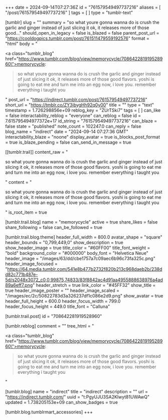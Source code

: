 +++
date = 2024-09-14T07:27:36Z
id = "761579549497737216"
aliases = [ "/post/761579549497737216" ]
tags = [ ]
type = "tumblr-text"

[tumblr]
slug = ""
summary = "so what youre gonna wanna do is crush the garlic and ginger instead of just slicing it ok, it releases more of those good..."
should_open_in_legacy = false
is_blazed = false
parent_post_url = "https://cooldogpics.tumblr.com/post/761511479559192576"
format = "html"
body = "<p><a class=\"tumblr_blog\" href=\"https://www.tumblr.com/blog/view/memorycycle/708642281919528960\">memorycycle</a>:</p><blockquote><p>so what youre gonna wanna do is crush the garlic and ginger instead of just slicing it ok, it releases more of those good flavors. yoshi is going to eat me and turn me into an egg now, i love you. remember everything i taught you</p></blockquote>"
post_url = "https://indirect.tumblr.com/post/761579549497737216"
short_url = "https://tmblr.co/ZY3jbygHh92q0y00"
title = ""
type = "text"
timestamp = 1.726298856e+09
reblog_key = "ZUrTSki7"
tags = [ ]
can_like = false
interactability_reblog = "everyone"
can_reblog = false
id = 7.615795494977372e+17
id_string = "761579549497737216"
can_blaze = false
state = "published"
note_count = 102247.0
can_reply = false
blog_name = "indirect"
date = "2024-09-14 07:27:36 GMT"
interactability_blaze = "noone"
display_avatar = true
is_blocks_post_format = true
is_blaze_pending = false
can_send_in_message = true

[[tumblr.trail]]
content_raw = "<p>so what youre gonna wanna do is crush the garlic and ginger instead of just slicing it ok, it releases more of those good flavors. yoshi is going to eat me and turn me into an egg now, i love you. remember everything i taught you</p>"
content = "<p>so what youre gonna wanna do is crush the garlic and ginger instead of just slicing it ok, it releases more of those good flavors. yoshi is going to eat me and turn me into an egg now, i love you. remember everything i taught you</p>"
is_root_item = true

[tumblr.trail.blog]
name = "memorycycle"
active = true
share_likes = false
share_following = false
can_be_followed = true

[tumblr.trail.blog.theme]
header_full_width = 800.0
avatar_shape = "square"
header_bounds = "0,799,449,0"
show_description = true
show_header_image = true
title_color = "#60FF00"
title_font_weight = "bold"
background_color = "#000000"
body_font = "Helvetica Neue"
header_image = "/images/63/dd/cbe1757a7c09aec6b96c73fa325c.png"
header_image_focused = "https://64.media.tumblr.com/541e8b477b2732f820b213c968daeb2b/238dd82c771b487e-5d/s2048x3072_c0,0,99875,74833/83f8842ac4d91aa4955888638976a4ad89a6eff7.png"
header_stretch = true
link_color = "#45FF32"
show_title = true
header_image_poster = ""
header_image_scaled = "/images/ec/2c/50822783d3a326237df1c086e2d9.png"
show_avatar = true
header_full_height = 600.0
header_focus_width = 799.0
header_focus_height = 449.0
title_font = "Calluna"

[tumblr.trail.post]
id = "708642281919528960"

[tumblr.reblog]
comment = ""
tree_html = "<p><a class=\"tumblr_blog\" href=\"https://www.tumblr.com/blog/view/memorycycle/708642281919528960\">memorycycle</a>:</p><blockquote><p>so what youre gonna wanna do is crush the garlic and ginger instead of just slicing it ok, it releases more of those good flavors. yoshi is going to eat me and turn me into an egg now, i love you. remember everything i taught you</p></blockquote>"

[tumblr.blog]
name = "indirect"
title = "indirect"
description = ""
url = "https://indirect.tumblr.com/"
uuid = "t:PgyUJU3SA2Klwyt81UWAwQ"
updated = 1.738205153e+09
can_show_badges = true

[tumblr.blog.tumblrmart_accessories]
+++
